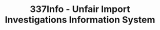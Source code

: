 ---
bigquery: https://console.cloud.google.com/bigquery?p=patents-public-data&d=usitc_investigations&page=dataset&project=sheets-management-319211
citation: US International Trade Commission 337Info Unfair Import Investigations Information
  System
contributors: US International Trade Comission
cost: None
description: US International Trade Commission 337Info Unfair Import Investigations
  Information System contains data on investigations done under Section 337. Section
  337 declares the infringement of certain statutory intellectual property rights
  and other forms of unfair competition in import trade to be unlawful practices.
  Most Section 337 investigations involve allegations of patent or registered trademark
  infringement.
documentation: FAQ and tutorial available on the site
last_edit: 04/07/2022, 04:56:47
location: https://pubapps2.usitc.gov/337external/
maintained_by: US International Trade Comission
schema_fields:
- copyrightNumbers
- internalRemand
- finalDetNoViolation
- gcAttorney
- investigationNo
- cafcAppeals
- startDateMarkmanHearing
- patentNumbers
- currentActiveALJ
- endDateMarkmanHearing
- title
- htsNumbers
- issueDateOtherNonFinal
- finalIdOnViolationIssue
- targetDate
- actualEndDateEvidHear
- finalIdOnViolationDue
- teoIdDueDate
- respondent
- docketNo
- actualStartDateEvidHear
- complainant
- markmanHearing
- teoProceedingInvolved
- teoIdIssueDate
- currentStatus
- scheduledEndDateEvidHear
- dateComplaintFiled
- scheduledStartDateEvidHear
- aljAssigned
- publication_number
- finalDetViolation
- dateCreated
- invUnfairAct
- investigationType
- teoReliefGranted
- lastUpdated
- investigationTermDate
- ouiiParticipation
- ouiiAttorney
- dateOfPublicationFrNotice
- trademarkNumbers
- id
- patentNumber
shortname: unfair_import_investigations
tags:
- import
- legal
- trade
timeframe: 2008-2021 (prior to 2008 downloadable as a JSON file)
title: 337Info - Unfair Import Investigations Information System
uuid: 2721f5ec-e599-4890-9265-9706719fc71e
---